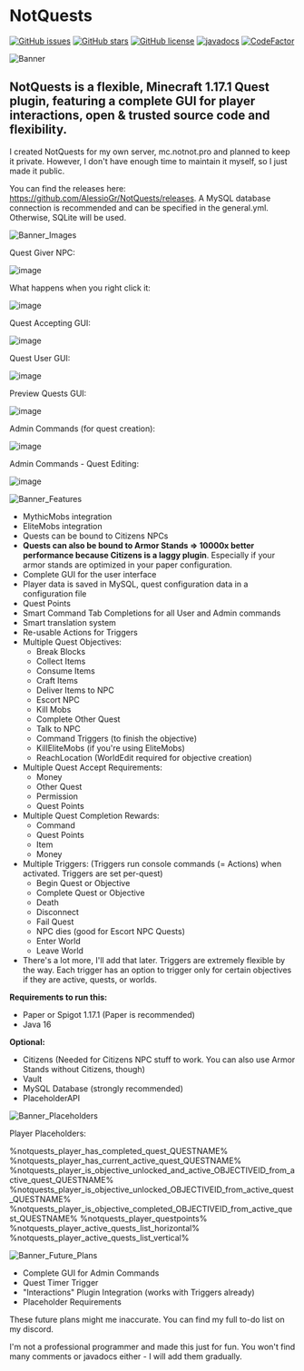# NotQuests

[![GitHub issues](https://img.shields.io/github/issues/AlessioGr/NotQuests)](https://github.com/AlessioGr/NotQuests/issues)
[![GitHub stars](https://img.shields.io/github/stars/AlessioGr/NotQuests)](https://github.com/AlessioGr/NotQuests/stargazers)
[![GitHub license](https://img.shields.io/github/license/AlessioGr/NotQuests)](https://github.com/AlessioGr/NotQuests/blob/main/LICENSE)
<a href="https://quests.notnot.pro/"><img src="https://img.shields.io/badge/JavaDocs-Read%20now-yellow" alt="javadocs"></a>
[![CodeFactor](https://www.codefactor.io/repository/github/alessiogr/notquests/badge)](https://www.codefactor.io/repository/github/alessiogr/notquests)

![Banner](https://user-images.githubusercontent.com/70709113/133943253-af271d49-441b-473e-8b95-6053fe5d09cb.png)

NotQuests is a flexible, Minecraft 1.17.1 Quest plugin, featuring a complete GUI for player interactions, open & trusted source code and flexibility.
---

I created NotQuests for my own server, mc.notnot.pro and planned to keep it private. However, I don't have enough time to maintain it myself, so I just made it public.

You can find the releases here: https://github.com/AlessioGr/NotQuests/releases. A MySQL database connection is recommended and can be specified in the general.yml. Otherwise, SQLite will be used.



![Banner_Images](https://user-images.githubusercontent.com/70709113/133997397-fbe14d0b-22fe-4ede-98e2-4d7a2cbcb489.png)

Quest Giver NPC:

![image](https://user-images.githubusercontent.com/70709113/131539574-ef73ddfb-1dcd-4ab8-a85c-9b38d2f95a8d.png)

What happens when you right click it:

![image](https://user-images.githubusercontent.com/70709113/131539663-5bd12479-3bc8-4958-81a2-de12a541820f.png)

Quest Accepting GUI:

![image](https://user-images.githubusercontent.com/70709113/131539715-b055e4cd-2a7e-4a78-8d7a-dc840399c0c0.png)

Quest User GUI:

![image](https://user-images.githubusercontent.com/70709113/131539761-66be66c2-26d9-4636-bbd5-d69fd11bfeaf.png)

Preview Quests GUI:

![image](https://user-images.githubusercontent.com/70709113/131539815-48c7de30-a5af-499c-b5c7-8316da5e186b.png)

Admin Commands (for quest creation):

![image](https://i.imgur.com/mAyL08w.png)

Admin Commands - Quest Editing:

![image](https://i.imgur.com/WKYvJ4V.png)



![Banner_Features](https://user-images.githubusercontent.com/70709113/133997198-bbc020b6-69c5-454b-b5b5-5f1bec0bab0d.png)
- MythicMobs integration
- EliteMobs integration
- Quests can be bound to Citizens NPCs
- **Quests can also be bound to Armor Stands ⇒ 10000x better performance because Citizens is a laggy plugin**. Especially if your armor stands are optimized in your paper configuration.
- Complete GUI for the user interface
- Player data is saved in MySQL, quest configuration data in a configuration file
- Quest Points
- Smart Command Tab Completions for all User and Admin commands
- Smart translation system
- Re-usable Actions for Triggers
- Multiple Quest Objectives:
  - Break Blocks
  - Collect Items
  - Consume Items
  - Craft Items
  - Deliver Items to NPC
  - Escort NPC
  - Kill Mobs
  - Complete Other Quest
  - Talk to NPC
  - Command Triggers (to finish the objective)
  - KillEliteMobs (if you're using EliteMobs)
  - ReachLocation (WorldEdit required for objective creation)
- Multiple Quest Accept Requirements:
  -  Money
  -  Other Quest
  -  Permission
  -  Quest Points
- Multiple Quest Completion Rewards:
  - Command
  - Quest Points
  - Item
  - Money
- Multiple Triggers: (Triggers run console commands (= Actions) when activated. Triggers are set per-quest)
  - Begin Quest or Objective
  - Complete Quest or Objective
  - Death
  - Disconnect
  - Fail Quest
  - NPC dies (good for Escort NPC Quests)
  - Enter World
  - Leave World
- There's a lot more, I'll add that later. Triggers are extremely flexible by the way. Each trigger has an option to trigger only for certain objectives if they are active, quests, or worlds.


**Requirements to run this:**
- Paper or Spigot 1.17.1 (Paper is recommended)
- Java 16


**Optional:**
- Citizens (Needed for Citizens NPC stuff to work. You can also use Armor Stands without Citizens, though)
- Vault
- MySQL Database (strongly recommended)
- PlaceholderAPI



![Banner_Placeholders](https://user-images.githubusercontent.com/70709113/133997368-44c2bdb3-4ad9-483b-b2db-a5221d3d8a5a.png)

Player Placeholders:

%notquests_player_has_completed_quest_QUESTNAME%
%notquests_player_has_current_active_quest_QUESTNAME%
%notquests_player_is_objective_unlocked_and_active_OBJECTIVEID_from_active_quest_QUESTNAME%
%notquests_player_is_objective_unlocked_OBJECTIVEID_from_active_quest_QUESTNAME%
%notquests_player_is_objective_completed_OBJECTIVEID_from_active_quest_QUESTNAME%
%notquests_player_questpoints%
%notquests_player_active_quests_list_horizontal%
%notquests_player_active_quests_list_vertical%


![Banner_Future_Plans](https://user-images.githubusercontent.com/70709113/133997163-a98072a9-db72-4bf4-a0eb-b27ec67ad566.png)

- Complete GUI for Admin Commands
- Quest Timer Trigger
- "Interactions" Plugin Integration (works with Triggers already)
- Placeholder Requirements

These future plans might me inaccurate. You can find my full to-do list on my discord.

I'm not a professional programmer and made this just for fun. You won't find many comments or javadocs either - I will add them gradually.
